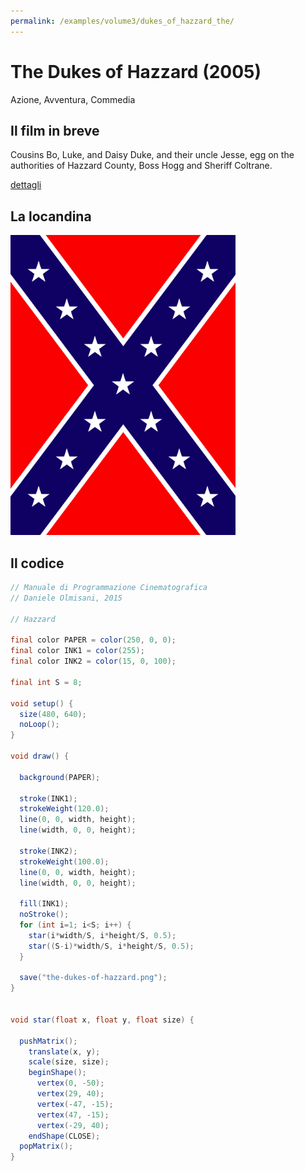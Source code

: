 ```yaml
---
permalink: /examples/volume3/dukes_of_hazzard_the/
---
```

# The Dukes of Hazzard (2005)

Azione, Avventura, Commedia

## Il film in breve
Cousins Bo, Luke, and Daisy Duke, and their uncle Jesse, egg on the authorities of Hazzard County, Boss Hogg and Sheriff Coltrane.

[dettagli](https://www.imdb.com/title/tt0377818/)

## La locandina
<img src="the-dukes-of-hazzard.png"  width="360px" title="The Dukes of Hazzard">


## Il codice
```java
// Manuale di Programmazione Cinematografica
// Daniele Olmisani, 2015

// Hazzard

final color PAPER = color(250, 0, 0);
final color INK1 = color(255);
final color INK2 = color(15, 0, 100);

final int S = 8;

void setup() {
  size(480, 640);
  noLoop();
}

void draw() {
  
  background(PAPER);
  
  stroke(INK1);
  strokeWeight(120.0);
  line(0, 0, width, height);
  line(width, 0, 0, height);
  
  stroke(INK2);
  strokeWeight(100.0);
  line(0, 0, width, height);
  line(width, 0, 0, height);
  
  fill(INK1);
  noStroke();
  for (int i=1; i<S; i++) {
    star(i*width/S, i*height/S, 0.5);
    star((S-i)*width/S, i*height/S, 0.5);
  }
  
  save("the-dukes-of-hazzard.png");
}


void star(float x, float y, float size) {
  
  pushMatrix();
    translate(x, y);
    scale(size, size);
    beginShape();
      vertex(0, -50);
      vertex(29, 40);
      vertex(-47, -15);
      vertex(47, -15);
      vertex(-29, 40);
    endShape(CLOSE);
  popMatrix();
}
```
